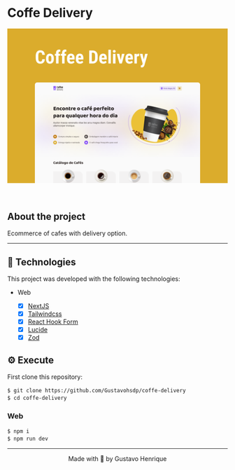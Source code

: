# Coffe Delivery

![cover](./.github/cover.png)

<br />

## About the project

Ecommerce of cafes with delivery option.

---

## :rocket: Technologies

This project was developed with the following technologies:

- Web

  - [x] [NextJS](https://nextjs.org/)
  - [x] [Tailwindcss](https://tailwindcss.com)
  - [x] [React Hook Form](https://react-hook-form.com/)
  - [x] [Lucide](https://lucide.dev/)
  - [x] [Zod](https://zod.dev/)

## :gear: Execute

First clone this repository:

```bash
$ git clone https://github.com/Gustavohsdp/coffe-delivery
$ cd coffe-delivery
```

### Web

```bash
$ npm i
$ npm run dev
```

---

<p align="center">Made with 💜 by Gustavo Henrique</p>
